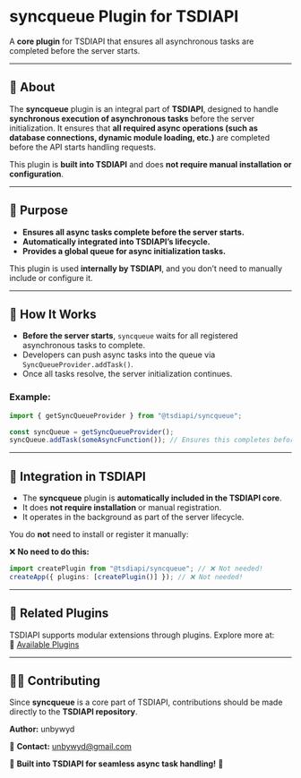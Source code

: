 # **syncqueue Plugin for TSDIAPI**

A **core plugin** for TSDIAPI that ensures all asynchronous tasks are completed before the server starts.

---

## 📌 About

The **syncqueue** plugin is an integral part of **TSDIAPI**, designed to handle **synchronous execution of asynchronous tasks** before the server initialization. It ensures that **all required async operations (such as database connections, dynamic module loading, etc.)** are completed before the API starts handling requests.

This plugin is **built into TSDIAPI** and does **not require manual installation or configuration**.

---

## 🚀 Purpose

- **Ensures all async tasks complete before the server starts.**  
- **Automatically integrated into TSDIAPI’s lifecycle.**  
- **Provides a global queue for async initialization tasks.**  

This plugin is used **internally by TSDIAPI**, and you don’t need to manually include or configure it.

---

## 🔧 How It Works

- **Before the server starts**, `syncqueue` waits for all registered asynchronous tasks to complete.  
- Developers can push async tasks into the queue via `SyncQueueProvider.addTask()`.  
- Once all tasks resolve, the server initialization continues.  

### Example:
```typescript
import { getSyncQueueProvider } from "@tsdiapi/syncqueue";

const syncQueue = getSyncQueueProvider();
syncQueue.addTask(someAsyncFunction()); // Ensures this completes before server starts
```

---

## 📌 Integration in TSDIAPI

- The **syncqueue** plugin is **automatically included in the TSDIAPI core**.  
- It does **not require installation** or manual registration.  
- It operates in the background as part of the server lifecycle.  

You do **not** need to install or register it manually:

❌ **No need to do this:**  
```typescript
import createPlugin from "@tsdiapi/syncqueue"; // ❌ Not needed!
createApp({ plugins: [createPlugin()] }); // ❌ Not needed!
```

---

## 🔗 Related Plugins

TSDIAPI supports modular extensions through plugins. Explore more at:  
🔗 [Available Plugins](https://www.npmjs.com/search?q=%40tsdiapi)

---

## 👨‍💻 Contributing

Since **syncqueue** is a core part of TSDIAPI, contributions should be made directly to the **TSDIAPI repository**.  

**Author:** unbywyd  

📧 **Contact:** unbywyd@gmail.com  

🚀 **Built into TSDIAPI for seamless async task handling!** 🎉